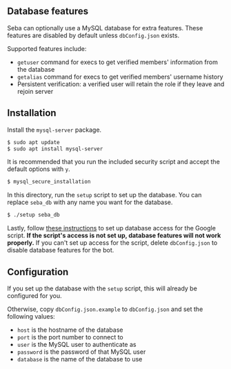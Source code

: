 ## Database features
Seba can optionally use a MySQL database for extra features. These features are disabled by default unless `dbConfig.json` exists.

Supported features include:
* `getuser` command for execs to get verified members' information from the database
* `getalias` command for execs to get verified members' username history
* Persistent verification: a verified user will retain the role if they leave and rejoin server

## Installation
Install the `mysql-server` package.
```sh
$ sudo apt update
$ sudo apt install mysql-server
```

It is recommended that you run the included security script and accept the default options with `y`. 
```sh
$ mysql_secure_installation
```

In this directory, run the `setup` script to set up the database. You can replace `seba_db` with any name you want for the database.
```sh
$ ./setup seba_db
```

Lastly, follow [these instructions](https://github.com/mtsev/seba-form-script#database) to set up database access for the Google script. **If the script's access is not set up, database features will not work properly.** If you can't set up access for the script, delete `dbConfig.json` to disable database features for the bot.

## Configuration
If you set up the database with the `setup` script, this will already be configured for you. 

Otherwise, copy `dbConfig.json.example` to `dbConfig.json` and set the following values:

* `host` is the hostname of the database
* `port` is the port number to connect to
* `user` is the MySQL user to authenticate as
* `password` is the password of that MySQL user
* `database` is the name of the database to use
